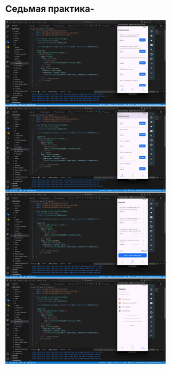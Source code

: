 # Седьмая практика-
![Седьмая практика](https://github.com/AntonTokk/my_app/blob/main/Screenshot%202024-10-23%20154028.png)
![Седьмая практика](https://github.com/AntonTokk/my_app/blob/main/Screenshot%202024-10-23%20154040.png)
![Седьмая практика](https://github.com/AntonTokk/my_app/blob/main/Screenshot%202024-10-23%20154055.png)
![Седьмая практика](https://github.com/AntonTokk/my_app/blob/main/Screenshot%202024-10-23%20154109.png)
